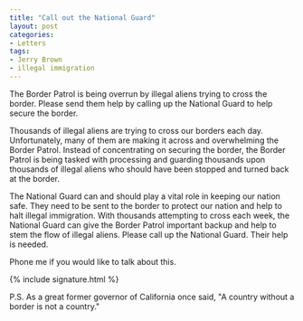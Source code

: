 ```yaml
---
title: "Call out the National Guard"
layout: post
categories:
- Letters
tags:
- Jerry Brown
- illegal immigration
---
```


The Border Patrol is being overrun by illegal aliens trying to cross the border. Please send them help by calling up the National Guard to help secure the border.

Thousands of illegal aliens are trying to cross our borders each day. Unfortunately, many of them are making it across and overwhelming the Border Patrol. Instead of concentrating on securing the border, the Border Patrol is being tasked with processing and guarding thousands upon thousands of illegal aliens who should have been stopped and turned back at the border.

The National Guard can and should play a vital role in keeping our nation safe. They need to be sent to the border to protect our nation and help to halt illegal immigration. With thousands attempting to cross each week, the National Guard can give the Border Patrol important backup and help to stem the flow of illegal aliens. Please call up the National Guard. Their help is needed.

Phone me if you would like to talk about this.

{% include signature.html %}

P.S. As a great former governor of California once said, "A country without a border is not a country."